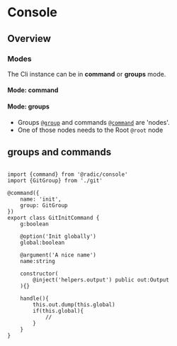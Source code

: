 # Console

## Overview
### Modes
The Cli instance can be in **command** or __groups__ mode.

#### Mode: command

#### Mode: groups

- Groups [`@group`](interfaces/interfaces.groupconfig.html) and commands [`@command`](interfaces/interfaces.commandconfig.html) are 'nodes'.
- One of those nodes needs to the Root `@root` node


## groups and commands

```

```

```
import {command} from '@radic/console'
import {GitGroup} from './git'

@command({
    name: 'init',
    group: GitGroup
})
export class GitInitCommand {
    g:boolean
    
    @option('Init globally') 
    global:boolean
    
    @argument('A nice name')
    name:string
    
    constructor(
        @inject('helpers.output') public out:Output
    ){}
    
    handle(){
        this.out.dump(this.global)
        if(this.global){
            //
        }
    }
}
```